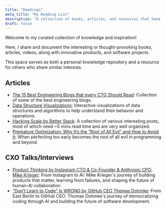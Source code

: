 ```yaml
---
title: "Readings"
meta_title: "My Reading List"
description: "A collection of books, articles, and resources that have influenced my thinking"
draft: false
---
```


Welcome to my curated collection of knowledge and inspiration! 

Here, I share and document the interesting or thought-provoking books, articles, videos, along with innovative 
products, and software projects.

This space serves as both a personal knowledge repository and a resource for others who share similar interests.


## Articles

* [The 15 Best Engineering Blogs that every CTO Should Read](https://betterstack.com/community/blog/cto-blogs/): Collection of some of the best engineering blogs.
* [Data Structure Visualizations](https://www.cs.usfca.edu/~galles/visualization/Algorithms.html): Interactive visualizations of data structures and algorithms to help understand their behavior and operations.
* [Hacking Scale by Better Stack](https://newsletter.betterstack.com/archive?sort=new): A collection of various interesting posts, most of which need ~5 mins read time and are very well organized.
* [Premature Optimization: Why It’s the “Root of All Evil” and How to Avoid It](https://effectiviology.com/premature-optimization/): When perfecting too early becomes the root of all evil in programming and beyond.


## CXO Talks/Interviews
* [Product Thinking by Instagram CTO & Co-Founder & Anthropic CPO, Mike Krieger](https://www.youtube.com/watch?v=Tk-EI2yYT3A): From Instagram to AI: Mike Krieger's journey of building products that matter, learning from failures, and shaping the future of human-AI collaboration.
* ["Don’t Learn to Code" Is WRONG by GitHub CEO Thomas Dohmke](https://www.youtube.com/watch?v=5UhnQ2h-5BY): From East Berlin to GitHub CEO: Thomas Dohmke's journey of democratizing coding through AI and building the future of software development.
